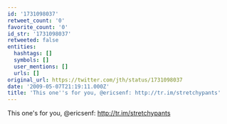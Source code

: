```yaml
---
id: '1731098037'
retweet_count: '0'
favorite_count: '0'
id_str: '1731098037'
retweeted: false
entities:
  hashtags: []
  symbols: []
  user_mentions: []
  urls: []
original_url: https://twitter.com/jth/status/1731098037
date: '2009-05-07T21:19:11.000Z'
title: 'This one''s for you, @ericsenf: http://tr.im/stretchypants'
---
```


This one's for you, @ericsenf: http://tr.im/stretchypants